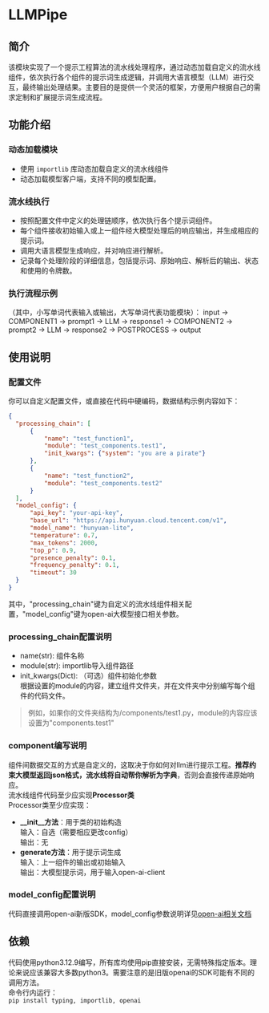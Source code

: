 # LLMPipe

## 简介
该模块实现了一个提示工程算法的流水线处理程序，通过动态加载自定义的流水线组件，依次执行各个组件的提示词生成逻辑，并调用大语言模型（LLM）进行交互，最终输出处理结果。主要目的是提供一个灵活的框架，方便用户根据自己的需求定制和扩展提示词生成流程。

## 功能介绍
### 动态加载模块
- 使用 `importlib` 库动态加载自定义的流水线组件
- 动态加载模型客户端，支持不同的模型配置。

### 流水线执行
- 按照配置文件中定义的处理链顺序，依次执行各个提示词组件。
- 每个组件接收初始输入或上一组件经大模型处理后的响应输出，并生成相应的提示词。
- 调用大语言模型生成响应，并对响应进行解析。
- 记录每个处理阶段的详细信息，包括提示词、原始响应、解析后的输出、状态和使用的令牌数。

### 执行流程示例
（其中，小写单词代表输入或输出，大写单词代表功能模块）：
input -> COMPONENT1 -> prompt1 -> LLM -> response1 ->
COMPONENT2 -> prompt2 -> LLM -> response2 -> POSTPROCESS -> output

## 使用说明
### 配置文件
你可以自定义配置文件，或直接在代码中硬编码，数据结构示例内容如下：
```json
{
  "processing_chain": [
      {
          "name": "test_function1",
          "module": "test_components.test1",
          "init_kwargs": {"system": "you are a pirate"}
      },
      {
          "name": "test_function2",
          "module": "test_components.test2"
      }
  ],
  "model_config": {
      "api_key": "your-api-key",
      "base_url": "https://api.hunyuan.cloud.tencent.com/v1",
      "model_name": "hunyuan-lite",
      "temperature": 0.7,
      "max_tokens": 2000,
      "top_p": 0.9,
      "presence_penalty": 0.1,
      "frequency_penalty": 0.1,
      "timeout": 30
  }
}
```
其中，"processing_chain"键为自定义的流水线组件相关配置，"model_config"键为open-ai大模型接口相关参数。

### processing_chain配置说明
- name(str): 组件名称
- module(str): importlib导入组件路径
- init_kwargs(Dict): （可选）组件初始化参数<br>
根据设置的module的内容，建立组件文件夹，并在文件夹中分别编写每个组件的代码文件。
> 例如，如果你的文件夹结构为/components/test1.py，module的内容应该设置为"components.test1"

### component编写说明
组件间数据交互的方式是自定义的，这取决于你如何对llm进行提示工程。**推荐约束大模型返回json格式，流水线将自动帮你解析为字典**，否则会直接传递原始响应。<br>
流水线组件代码至少应实现**Processor类**<br>
Processor类至少应实现：<br>
- **__init__方法**：用于类的初始构造<br>
输入：自选（需要相应更改config）<br>
输出：无
- **generate方法**：用于提示词生成<br>
输入：上一组件的输出或初始输入<br>
输出：大模型提示词，用于输入open-ai-client<br>

### model_config配置说明
代码直接调用open-ai新版SDK，model_config参数说明详见[open-ai相关文档](https://www.openaidoc.com.cn/)

## 依赖
代码使用python3.12.9编写，所有库均使用pip直接安装，无需特殊指定版本。理论来说应该兼容大多数python3。需要注意的是旧版openai的SDK可能有不同的调用方法。<br>
命令行内运行：<br>
`pip install typing, importlib, openai`<br>
